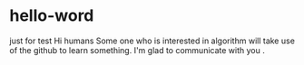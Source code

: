 # hello-word
just for test
Hi humans
Some one who is interested in algorithm will take use of the github to learn something.
I'm glad to communicate with you .


